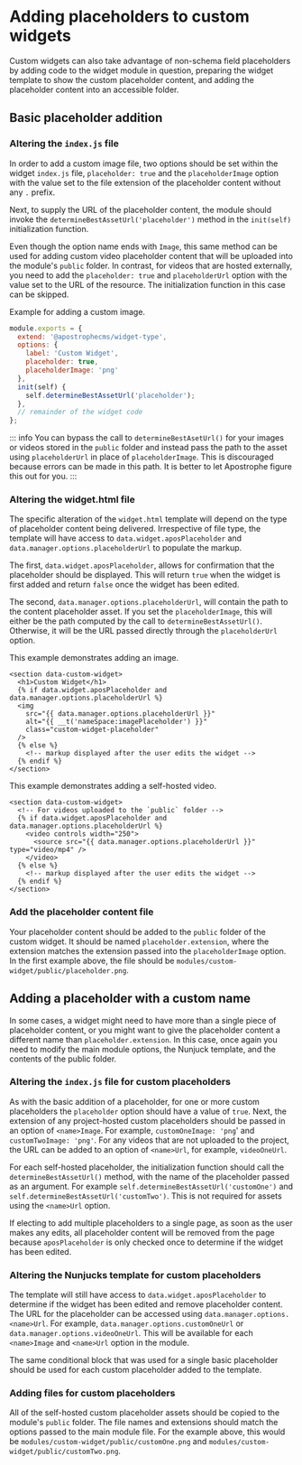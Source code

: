 # Adding placeholders to custom widgets

Custom widgets can also take advantage of non-schema field placeholders by adding code to the widget module in question, preparing the widget template to show the custom placeholder content, and adding the placeholder content into an accessible folder.

## Basic placeholder addition

### Altering the `index.js` file

 In order to add a custom image file, two options should be set within the widget `index.js` file, `placeholder: true` and the `placeholderImage` option with the value set to the file extension of the placeholder content without any `.` prefix.

Next, to supply the URL of the placeholder content, the module should invoke the `determineBestAssetUrl('placeholder')` method in the `init(self)` initialization function.

Even though the option name ends with `Image`, this same method can be used for adding custom video placeholder content that will be uploaded into the module's `public` folder. In contrast, for videos that are hosted externally, you need to add the `placeholder: true` and `placeholderUrl` option with the value set to the URL of the resource. The initialization function in this case can be skipped.

Example for adding a custom image.

<AposCodeBlock>

```javascript
module.exports = {
  extend: '@apostrophecms/widget-type',
  options: {
    label: 'Custom Widget',
    placeholder: true,
    placeholderImage: 'png'
  },
  init(self) {
    self.determineBestAssetUrl('placeholder');
  },
  // remainder of the widget code
};
```

<template v-slot:caption>
  modules/custom-widget/index.js
</template>

</AposCodeBlock>

::: info
You can bypass the call to `determineBestAsetUrl()` for your images or videos stored in the `public` folder and instead pass the path to the asset using `placeholderUrl` in place of `placeholderImage`. This is discouraged because errors can be made in this path. It is better to let Apostrophe figure this out for you.
:::

### Altering the widget.html file

The specific alteration of the `widget.html` template will depend on the type of placeholder content being delivered. Irrespective of file type, the template will have access to `data.widget.aposPlaceholder` and `data.manager.options.placeholderUrl` to populate the markup. 

The first, `data.widget.aposPlaceholder`, allows for confirmation that the placeholder should be displayed. This will return `true` when the widget is first added and return `false` once the widget has been edited.

The second, `data.manager.options.placeholderUrl`, will contain the path to the content placeholder asset. If you set the `placeholderImage`, this will either be the path computed by the call to `determineBestAssetUrl()`. Otherwise, it will be the URL passed directly through the `placeholderUrl` option.

This example demonstrates adding an image.

<AposCodeBlock>

``` njk
<section data-custom-widget>
  <h1>Custom Widget</h1>
  {% if data.widget.aposPlaceholder and data.manager.options.placeholderUrl %}
  <img
    src="{{ data.manager.options.placeholderUrl }}"
    alt="{{ __t('nameSpace:imagePlaceholder') }}"
    class="custom-widget-placeholder"
  />
  {% else %}
    <!-- markup displayed after the user edits the widget -->
  {% endif %}
</section>
```
<template v-slot:caption>
  modules/custom-widget/views/widget.html
</template>

</AposCodeBlock>

This example demonstrates adding a self-hosted video.

<AposCodeBlock>

``` njk
<section data-custom-widget>
  <!-- For videos uploaded to the `public` folder -->
  {% if data.widget.aposPlaceholder and data.manager.options.placeholderUrl %}
    <video controls width="250">
      <source src="{{ data.manager.options.placeholderUrl }}" type="video/mp4" />
    </video>
  {% else %}
    <!-- markup displayed after the user edits the widget -->
  {% endif %}
</section>
```

<template v-slot:caption>
  modules/custom-widget/views/widget.html
</template>

</AposCodeBlock>

### Add the placeholder content file
Your placeholder content should be added to the `public` folder of the custom widget. It should be named `placeholder.extension`, where the extension matches the extension passed into the `placeholderImage` option. In the first example above, the file should be `modules/custom-widget/public/placeholder.png`.

## Adding a placeholder with a custom name
In some cases, a widget might need to have more than a single piece of placeholder content, or you might want to give the placeholder content a different name than `placeholder.extension`. In this case, once again you need to modify the main module options, the Nunjuck template, and the contents of the public folder.

### Altering the `index.js` file for custom placeholders

As with the basic addition of a placeholder, for one or more custom placeholders the `placeholder` option should have a value of `true`. Next, the extension of any project-hosted custom placeholders should be passed in an option of `<name>Image`. For example, `customOneImage: 'png`' and `customTwoImage: 'png'`. For any videos that are not uploaded to the project, the URL can be added to an option of `<name>Url`, for example, `videoOneUrl`.

For each self-hosted placeholder, the initialization function should call the `determineBestAssetUrl()` method, with the name of the placeholder passed as an argument. For example `self.determineBestAssetUrl('customOne')` and `self.determineBestAssetUrl('customTwo')`. This is not required for assets using the `<name>Url` option.

If electing to add multiple placeholders to a single page, as soon as the user makes any edits, all placeholder content will be removed from the page because `aposPlaceholder` is only checked once to determine if the widget has been edited.

### Altering the Nunjucks template for custom placeholders

The template will still have access to `data.widget.aposPlaceholder` to determine if the widget has been edited and remove placeholder content. The URL for the placeholder can be accessed using `data.manager.options.<name>Url`. For example, `data.manager.options.customOneUrl` or `data.manager.options.videoOneUrl`. This will be available for each `<name>Image` and `<name>Url` option in the module.

The same conditional block that was used for a single basic placeholder should be used for each custom placeholder added to the template.

### Adding files for custom placeholders

All of the self-hosted custom placeholder assets should be copied to the module's `public` folder. The file names and extensions should match the options passed to the main module file. For the example above, this would be `modules/custom-widget/public/customOne.png` and `modules/custom-widget/public/customTwo.png`.